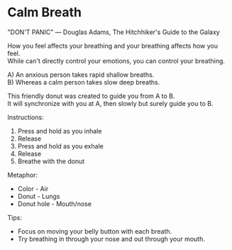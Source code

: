 # Calm Breath

"DON'T PANIC" ― Douglas Adams, The Hitchhiker's Guide to the Galaxy

How you feel affects your breathing and your breathing affects how you feel.<br>
While can't directly control your emotions, you can control your breathing.

A) An anxious person takes rapid shallow breaths.<br>
B) Whereas a calm person takes slow deep breaths.

This friendly donut was created to guide you from A to B.<br>
It will synchronize with you at A, then slowly but surely guide you to B.

Instructions:
1) Press and hold as you inhale
2) Release
3) Press and hold as you exhale
4) Release
5) Breathe with the donut

Metaphor: 
- Color - Air 
- Donut - Lungs
- Donut hole - Mouth/nose

Tips:
- Focus on moving your belly button with each breath.
- Try breathing in through your nose and out through your mouth.